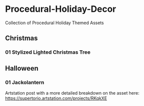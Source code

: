 # Procedural-Holiday-Decor

Collection of Procedural Holiday Themed Assets

## Christmas

### 01 Stylized Lighted Christmas Tree


## Halloween

### 01 Jackolantern

Artstation post with a more detailed breakdown on the asset here: https://supertorio.artstation.com/projects/RKqkXE